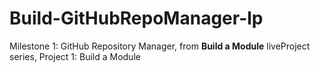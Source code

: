 # Build-GitHubRepoManager-lp

Milestone 1: GitHub Repository Manager, from **Build a Module** liveProject series, Project 1: Build a Module

